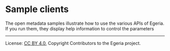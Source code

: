 <!-- SPDX-License-Identifier: CC-BY-4.0 -->
<!-- Copyright Contributors to the Egeria project. -->

# Sample clients

The open metadata samples illustrate how to use the various APIs of Egeria.
If you run them, they display help information to control the parameters


----
License: [CC BY 4.0](https://creativecommons.org/licenses/by/4.0/),
Copyright Contributors to the Egeria project.
